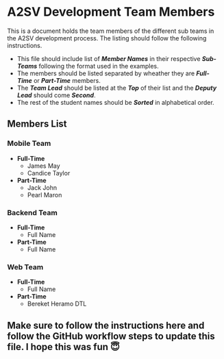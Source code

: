 # A2SV Development Team Members

This is a document holds the team members of the different sub teams in the A2SV development process. The listing should follow the following instructions.
* This file should include list of ***Member Names*** in their respective ***Sub-Teams*** following the format used in the examples.
* The members should be listed separated by wheather they are ***Full-Time*** or ***Part-Time*** members.
* The ***Team Lead*** should be listed at the ***Top*** of their list and the ***Deputy Lead*** should come ***Second***.
* The rest of the student names should be ***Sorted*** in alphabetical order.

## Members List
### Mobile Team
* **Full-Time**
  * James May
  * Candice Taylor
* **Part-Time**
  * Jack John
  * Pearl Maron

### Backend Team
* **Full-Time**
  * Full Name
* **Part-Time**
  * Full Name


### Web Team
* **Full-Time**
  * Full Name
* **Part-Time**
  * Bereket Heramo DTL 

## Make sure to follow the instructions here and follow the GitHub workflow steps to update this file. I hope this was fun 😇
